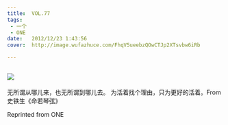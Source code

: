 ```yaml
---
title:	VOL.77
tags:
 - 一个
 - ONE
date:	2012/12/23 1:43:56
cover:	http://image.wufazhuce.com/FhqV5ueebzQOwCTJp2XTsvbw6iRb

---
```

![](http://image.wufazhuce.com/FhqV5ueebzQOwCTJp2XTsvbw6iRb)
---

无所谓从哪儿来，也无所谓到哪儿去。 为活着找个理由，只为更好的活着。From 史铁生《命若琴弦》
 
Reprinted from ONE
